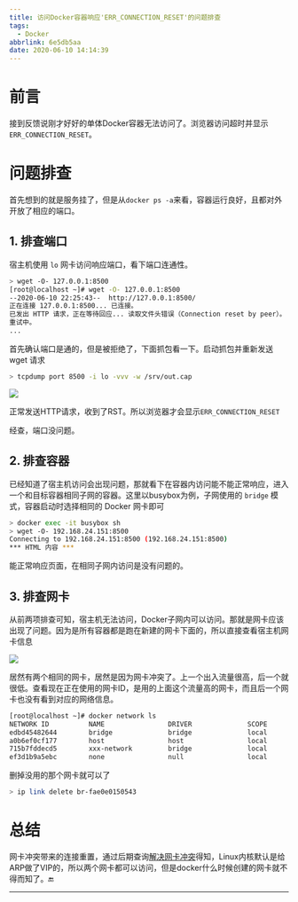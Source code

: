 ```yaml
---
title: 访问Docker容器响应'ERR_CONNECTION_RESET'的问题排查
tags:
  - Docker
abbrlink: 6e5db5aa
date: 2020-06-10 14:14:39
---
```


# 前言

接到反馈说刚才好好的单体Docker容器无法访问了。浏览器访问超时并显示`ERR_CONNECTION_RESET`。

# 问题排查

首先想到的就是服务挂了，但是从`docker ps -a`来看，容器运行良好，且都对外开放了相应的端口。

## 1. 排查端口

宿主机使用 `lo` 网卡访问响应端口，看下端口连通性。

```bash
> wget -O- 127.0.0.1:8500
[root@localhost ~]# wget -O- 127.0.0.1:8500
--2020-06-10 22:25:43--  http://127.0.0.1:8500/
正在连接 127.0.0.1:8500... 已连接。
已发出 HTTP 请求，正在等待回应... 读取文件头错误（Connection reset by peer）。
重试中。
...
```

首先确认端口是通的，但是被拒绝了，下面抓包看一下。启动抓包并重新发送 wget 请求

```bash
> tcpdump port 8500 -i lo -vvv -w /srv/out.cap
```

![](https://gsealy-1257917518.cos.ap-beijing.myqcloud.com/gsealy.github.io/docker/capture-rst.png)

正常发送HTTP请求，收到了RST。所以浏览器才会显示`ERR_CONNECTION_RESET`

经查，端口没问题。

## 2. 排查容器

已经知道了宿主机访问会出现问题，那就看下在容器内访问能不能正常响应，进入一个和目标容器相同子网的容器。这里以busybox为例，子网使用的 `bridge` 模式，容器启动时选择相同的 Docker 网卡即可

```bash
> docker exec -it busybox sh
> wget -O- 192.168.24.151:8500
Connecting to 192.168.24.151:8500 (192.168.24.151:8500)
*** HTML 内容 ***
```

能正常响应页面，在相同子网内访问是没有问题的。

## 3. 排查网卡

从前两项排查可知，宿主机无法访问，Docker子网内可以访问。那就是网卡应该出现了问题。因为是所有容器都是跑在新建的网卡下面的，所以直接查看宿主机网卡信息

![](https://gsealy-1257917518.cos.ap-beijing.myqcloud.com/gsealy.github.io/docker/duplicate-interface.png)

居然有两个相同的网卡，居然是因为网卡冲突了。上一个出入流量很高，后一个就很低。查看现在正在使用的网卡ID，是用的上面这个流量高的网卡，而且后一个网卡也没有看到对应的网络信息。

```bash
[root@localhost ~]# docker network ls
NETWORK ID          NAME                DRIVER              SCOPE
edbd45482644        bridge              bridge              local
a0b6ef0cf177        host                host                local
715b7fddecd5        xxx-network         bridge              local
ef3d1b9a5ebc        none                null                local
```

删掉没用的那个网卡就可以了

```bash
> ip link delete br-fae0e0150543
```

# 总结

网卡冲突带来的连接重置，通过后期查询[解决网卡冲突](https://blog.csdn.net/kunkliu/article/details/79082886)得知，Linux内核默认是给ARP做了VIP的，所以两个网卡都可以访问，但是docker什么时候创建的网卡就不得而知了。🔚

------

